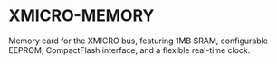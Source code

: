 # XMICRO-MEMORY

Memory card for the XMICRO bus, featuring 1MB SRAM, configurable EEPROM,
CompactFlash interface, and a flexible real-time clock.
